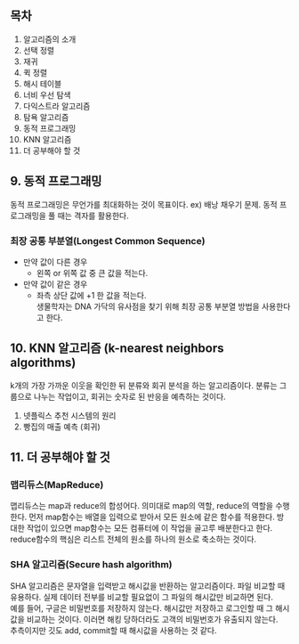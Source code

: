 ## 목차
1. 알고리즘의 소개
2. 선택 정렬
3. 재귀
4. 퀵 정렬
5. 해시 테이블
6. 너비 우선 탐색
7. 다익스트라 알고리즘
8. 탐욕 알고리즘
9. 동적 프로그래밍
10. KNN 알고리즘
11. 더 공부해야 할 것

## 9. 동적 프로그래밍
동적 프로그래밍은 무언가를 최대화하는 것이 목표이다. ex) 배낭 채우기 문제. 동적 프로그래밍을 풀 때는 격자를 활용한다.

### 최장 공통 부분열(Longest Common Sequence)
- 만약 값이 다른 경우
    - 왼쪽 or 위쪽 값 중 큰 값을 적는다.
- 만약 값이 같은 경우
    - 좌측 상단 값에 +1 한 값을 적는다.<br>
생물학자는 DNA 가닥의 유사점을 찾기 위해 최장 공통 부분열 방법을 사용한다고 한다.

## 10. KNN 알고리즘 (k-nearest neighbors algorithms)
k개의 가장 가까운 이웃을 확인한 뒤 분류와 회귀 분석을 하는 알고리즘이다. 분류는 그룹으로 나누는 작업이고, 회귀는 숫자로 된 반응을 예측하는 것이다.<br>
1. 넷플릭스 추천 시스템의 원리
2. 빵집의 매출 예측 (회귀)

## 11. 더 공부해야 할 것

### 맵리듀스(MapReduce)
맵리듀스는 map과 reduce의 합성어다. 의미대로 map의 역할, reduce의 역할을 수행한다. 먼저 map함수는 배열을 입력으로 받아서 모든 원소에 같은 함수를 적용한다. 방대한 작업이 있으면 map함수는 모든 컴퓨터에 이 작업을 골고루 배분한다고 한다.<br>
reduce함수의 핵심은 리스트 전체의 원소를 하나의 원소로 축소하는 것이다.

### SHA 알고리즘(Secure hash algorithm)
SHA 알고리즘은 문자열을 입력받고 해시값을 반환하는 알고리즘이다. 파일 비교할 때 유용하다. 실제 데이터 전부를 비교할 필요없이 그 파일의 해시값만 비교하면 된다.<br>
예를 들어, 구글은 비밀번호를 저장하지 않는다. 해시값만 저장하고 로그인할 때 그 해시값을 비교하는 것이다. 이러면 해킹 당하더라도 고객의 비밀번호가 유출되지 않는다.<br>
추측이지만 깃도 add, commit할 때 해시값을 사용하는 것 같다.